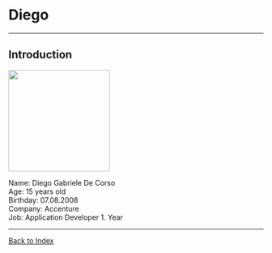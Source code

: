 # Diego

<hr>

## Introduction
<img src="https://github.com/Fabiano2007/TicTacToe-Project/assets/142780434/a332b429-c83b-4d59-93c3-00db52ae6783" width="200">

Name: Diego Gabriele De Corso
<br>
Age: 15 years old 
<br>
Birthday: 07.08.2008
<br>
Company: Accenture
<br>
Job: Application Developer 1. Year 


<hr>

[Back to Index](README.md)
